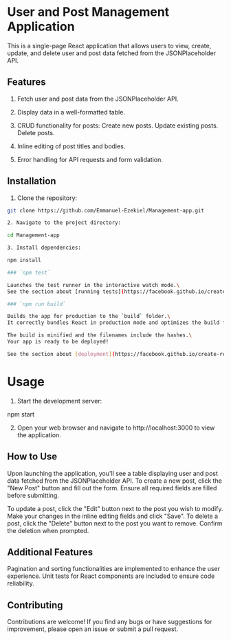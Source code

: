 # User and Post Management Application

This is a single-page React application that allows users to view, create, update, and delete user and post data fetched from the JSONPlaceholder API.

## Features

1. Fetch user and post data from the JSONPlaceholder API.

2. Display data in a well-formatted table.

3. CRUD functionality for posts:
   Create new posts.
   Update existing posts.
   Delete posts.

4. Inline editing of post titles and bodies.
5. Error handling for API requests and form validation.

## Installation

1. Clone the repository:

````bash
git clone https://github.com/Emmanuel-Ezekiel/Management-app.git

2. Navigate to the project directory:

cd Management-app

3. Install dependencies:

npm install

### `npm test`

Launches the test runner in the interactive watch mode.\
See the section about [running tests](https://facebook.github.io/create-react-app/docs/running-tests) for more information.

### `npm run build`

Builds the app for production to the `build` folder.\
It correctly bundles React in production mode and optimizes the build for the best performance.

The build is minified and the filenames include the hashes.\
Your app is ready to be deployed!

See the section about [deployment](https://facebook.github.io/create-react-app/docs/deployment) for more information.

````



# Usage
1. Start the development server:

 npm start

2. Open your web browser and navigate to http://localhost:3000 to view the application.


## How to Use

Upon launching the application, you'll see a table displaying user and post data fetched from the JSONPlaceholder API.
To create a new post, click the "New Post" button and fill out the form. Ensure all required fields are filled before submitting.

To update a post, click the "Edit" button next to the post you wish to modify. Make your changes in the inline editing fields and click "Save".
To delete a post, click the "Delete" button next to the post you want to remove. Confirm the deletion when prompted.

## Additional Features
Pagination and sorting functionalities are implemented to enhance the user experience.
Unit tests for React components are included to ensure code reliability.

## Contributing
Contributions are welcome! If you find any bugs or have suggestions for improvement, please open an issue or submit a pull request.


